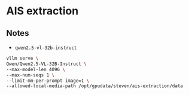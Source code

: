 # AIS extraction

## Notes

* `qwen2.5-vl-32b-instruct`
```bash
vllm serve \
Qwen/Qwen2.5-VL-32B-Instruct \
--max-model-len 4096 \
--max-num-seqs 1 \
--limit-mm-per-prompt image=1 \
--allowed-local-media-path /opt/gpudata/steven/ais-extraction/data
```